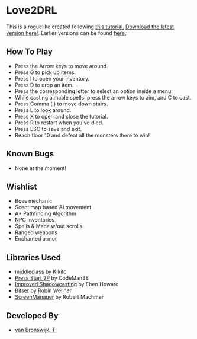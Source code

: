 # Love2DRL

This is a roguelike created following [this tutorial.](http://www.roguebasin.com/index.php?title=Complete_Roguelike_Tutorial,_using_python%2Blibtcod) [Download the latest version here!](https://github.com/sternold/Love2DRL/releases). Earlier versions can be found [here.](https://github.com/sternold/Love2DRL/tree/master/_old/release)

## How To Play
* Press the Arrow keys to move around.
* Press G to pick up items.
* Press I to open your inventory.
* Press D to drop an item.
* Press the corresponding letter to select an option inside a menu.
* While casting aimable spells, press the arrow keys to aim, and C to cast.
* Press Comma (,) to move down stairs.
* Press L to look around.
* Press X to open and close the tutorial.
* Press R to restart when you've died.
* Press ESC to save and exit.
* Reach floor 10 and defeat all the monsters there to win!

## Known Bugs
* None at the moment! 

## Wishlist
* Boss mechanic
* Scent map based AI movement
* A* Pathfinding Algorithm
* NPC Inventories
* Spells & Mana w/out scrolls
* Ranged weapons
* Enchanted armor

## Libraries Used
* [middleclass](https://github.com/kikito/middleclass) by Kikito
* [Press Start 2P](https://fonts.google.com/specimen/Press+Start+2P) by CodeMan38
* [Improved Shadowcasting](http://www.roguebasin.com/index.php?title=Improved_Shadowcasting_in_Java) by Eben Howard
* [Bitser](https://github.com/gvx/bitser) by Robin Wellner
* [ScreenManager](https://github.com/rm-code/screenmanager) by Robert Machmer

## Developed By

* [van Bronswijk, T.](https://github.com/Sternold)
